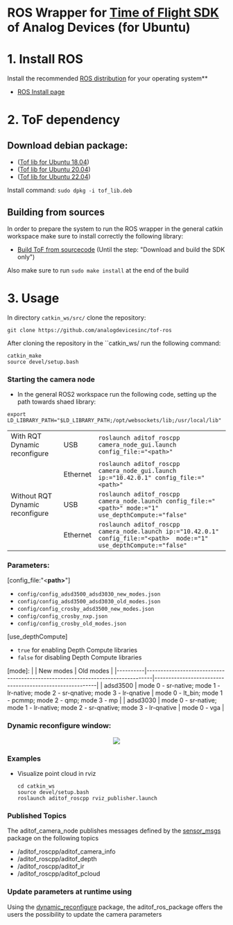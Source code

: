 # ROS Wrapper for [Time of Flight SDK](https://github.com/analogdevicesinc/ToF) of Analog Devices (for Ubuntu)


# 1. Install ROS

Install the recommended [ROS distribution](http://wiki.ros.org/Distributions) for your operating system**
  - [ROS Install page](http://wiki.ros.org/ROS/Installation)

# 2. ToF dependency

## Download debian package:
* ([Tof lib for Ubuntu 18.04](https://swdownloads.analog.com/cse/aditof/tof_deb_pkg/out_ubuntu18/tof_lib.deb))
* ([Tof lib for Ubuntu 20.04](https://swdownloads.analog.com/cse/aditof/tof_deb_pkg/out_ubuntu20/tof_lib.deb))
* ([Tof lib for Ubuntu 22.04](https://swdownloads.analog.com/cse/aditof/tof_deb_pkg/out_ubuntu22/tof_lib.deb))

Install command: ```sudo dpkg -i tof_lib.deb```

## Building from sources 

In order to prepare the system to run the ROS wrapper in the general catkin workspace make sure to install correctly the following library:

- [Build ToF from sourcecode](https://github.com/analogdevicesinc/ToF/blob/master/doc/itof/linux_build_instructions.md) (Until the step: "Download and build the SDK only")

Also make sure to run ```sudo make install``` at the end of the build


# 3. Usage

In directory ```catkin_ws/src/``` clone the repository:

```console
git clone https://github.com/analogdevicesinc/tof-ros
```

After cloning the repository in the ``catkin_ws/ run the following command:
 
```console
catkin_make
source devel/setup.bash
```

### Starting the camera node 
- In the general ROS2 workspace run the following code, setting up the path towards shaed library:
```console
export LD_LIBRARY_PATH="$LD_LIBRARY_PATH;/opt/websockets/lib;/usr/local/lib"
```


|                                 |          |   |
|---------------------------------|----------|---|
| With RQT Dynamic reconfigure    | USB      |`roslaunch aditof_roscpp camera_node_gui.launch config_file:="<path>"`   |
|                                 | Ethernet |`roslaunch aditof_roscpp camera_node_gui.launch ip:="10.42.0.1" config_file:="<path>"`   |
| Without RQT Dynamic reconfigure | USB      |`roslaunch aditof_roscpp camera_node.launch config_file:="<path>" mode:="1" use_depthCompute:="false"`   |
|                                 | Ethernet |`roslaunch aditof_roscpp camera_node.launch ip:="10.42.0.1" config_file:="<path>  mode:="1" use_depthCompute:="false"`   |


### Parameters:
 [config_file:"<<b>path></b>"]
* ```config/config_adsd3500_adsd3030_new_modes.json```
* ```config/config_adsd3500_adsd3030_old_modes.json```
* ```config/config_crosby_adsd3500_new_modes.json```
* ```config/config_crosby_nxp.json```
* ```config/config_crosby_old_modes.json```


 [use_depthCompute] 
 - `true` for enabling Depth Compute libraries
 - `false` for disabling Depth Compute libraries 


 [mode]:
|          | New modes                                                                      | Old modes                                               |
|----------|--------------------------------------------------------------------------------|---------------------------------------------------------|
| adsd3500 | mode 0 - sr-native; mode 1 - lr-native; mode 2 - sr-qnative; mode 3 - lr-qnative  | mode 0 - lt_bin; mode 1 - pcmmp; mode 2 - qmp; mode 3 - mp |
| adsd3030 | mode 0 - sr-native; mode 1 - lr-native; mode 2 - sr-qnative; mode 3 - lr-qnative  | mode 0 - vga                                            |



###  Dynamic reconfigure window:

    
 <p align="center"><img src="doc/img/ros_dynamic_reconfigure.png" /></p>
 

### Examples
  - Visualize point cloud in rviz
    ```console
    cd catkin_ws
    source devel/setup.bash
    roslaunch aditof_roscpp rviz_publisher.launch
    ```


### Published Topics
The aditof_camera_node publishes messages defined by the [sensor_msgs](http://wiki.ros.org/sensor_msgs) package on the following topics
- /aditof_roscpp/aditof_camera_info
- /aditof_roscpp/aditof_depth
- /aditof_roscpp/aditof_ir
- /aditof_roscpp/aditof_pcloud

### Update parameters at runtime using
Using the [dynamic_reconfigure](http://wiki.ros.org/dynamic_reconfigure) package, the aditof_ros_package offers the users the possibility to update the camera parameters
